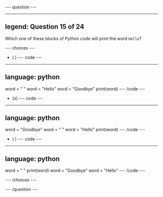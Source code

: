 --- question ---

---
legend: Question 15 of 24
---

Which one of these blocks of Python code will print the word `Hello`?

--- choices ---

- ( )
--- code ---
---
language: python
---
word = " "
word = "Hello"
word = "Goodbye"
print(word)
--- /code ---

- (x)
--- code ---
---
language: python
---
word = "Goodbye"
word = " "
word = "Hello"
print(word)
--- /code ---

- ( )
--- code ---
---
language: python
---
word = " "
print(word)
word = "Goodbye"
word = "Hello"
--- /code ---

--- /choices ---

--- /question ---
